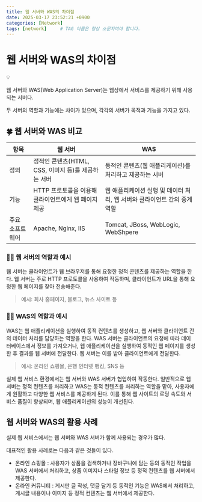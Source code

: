 ```yaml
---
title: 웹 서버와 WAS의 차이점
date: 2025-03-17 23:52:21 +0900
categories: [Network]
tags: [network]     # TAG 이름은 항상 소문자여야 합니다.
---
```

# 웹 서버와 WAS의 차이점

<aside>
💡

웹 서버와 WAS(Web Application Server)는 웹상에서 서비스를 제공하기 위해 사용되는 서버다.

두 서버의 역할과 기능에는 차이가 있으며, 각각의 서버가 목적과 기능을 가지고 있다.

</aside>

## 🍀 웹 서버와 WAS 비교

| 항목 | 웹 서버 | WAS |
| --- | --- | --- |
| 정의 | 정적인 콘텐츠(HTML, CSS, 이미지 등)를 제공하는 서버 | 동적인 콘텐츠(웹 애플리케이션)를 처리하고 제공하는 서버 |
| 기능 | HTTP 프로토콜을 이용해 클라이언트에게 웹 페이지 제공 | 웹 애플리케이션 실행 및 데이터 처리, 웹 서버와 클라이언트 간의 중계 역할 |
| 주요 소프트웨어 | Apache, Nginx, IIS | Tomcat, JBoss, WebLogic, WebShpere |

### ☝🏻 웹 서버의 역할과 예시

웹  서버는 클라이언트가 웹 브라우저를 통해 요청한 정적 콘텐츠를 제공하는 역할을 한다. 웹 서버는 주로 HTTP 프로토콜을 사용하여 작동하며, 클라이언트가 URL을 통해 요청한 웹 페이지를 찾아 전송해준다.

> 예시: 회사 홈페이지, 블로그, 뉴스 사이트 등
>

### ☝🏻 WAS의 역할과 예시

WAS는 웹 애플리케이션을 실행하여 동적 컨텐츠를 생성하고, 웹 서버와 클라이언트 간의 데이터 처리를 담당하는 역할을 한다. WAS 서버는 클라이언트의 요청에 따라 데이터베이스에서 정보를 가져오거나, 웹 애플리케이션을 실행하여 동적인 웹 페이지를 생성한 후 결과를 웹 서버에 전달한다. 웹 서버는 이를 받아 클라이언트에게 전달한다.

> 예시: 온라인 쇼핑몰, 은행 인터넷 뱅킹, SNS 등
>

실제 웹 서비스 환경에서는 웹 서버와 WAS 서버가 협업하여 작동한다. 일반적으로 웹 서버는 정적 컨텐츠를 처리하고 WAS는 동적 컨텐츠를 처리하는 역할을 맡아, 사용자에게 원활하고 다양한 웹 서비스를 제공하게 된다. 이를 통해 웹 사이트의 로딩 속도와 서비스 품질이 향상되며, 웹 애플리케이션의 성능이 개선된다.

## 웹 서버와 WAS의 활용 사례

<aside>

실제 웹 서비스에서는 웹 서버와 WAS 서버가 함께 사용되는 경우가 많다.

대표적인 활용 사례로는 다음과 같은 것들이 있다.

</aside>

- 온라인 쇼핑몰 : 사용자가 상품을 검색하거나 장바구니에 담는 등의 동적인 작업을 WAS 서버에서 처리하고, 상품 이미지나 스타일 정보 등 정적 컨텐츠를 웹 서버에서 제공한다.
- 온라인 커뮤니티 : 게시판 글 작성, 댓글 달기 등 동적인 기능은 WAS에서 처리하고, 게시글 내용이나 이미지 등 정적 컨텐츠는 웹 서버에서 제공한다.
